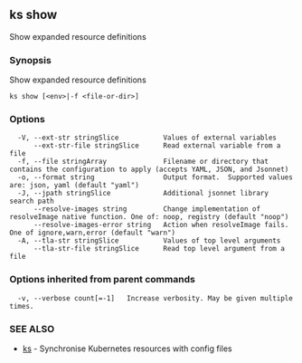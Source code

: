 ## ks show

Show expanded resource definitions

### Synopsis


Show expanded resource definitions

```
ks show [<env>|-f <file-or-dir>]
```

### Options

```
  -V, --ext-str stringSlice           Values of external variables
      --ext-str-file stringSlice      Read external variable from a file
  -f, --file stringArray              Filename or directory that contains the configuration to apply (accepts YAML, JSON, and Jsonnet)
  -o, --format string                 Output format.  Supported values are: json, yaml (default "yaml")
  -J, --jpath stringSlice             Additional jsonnet library search path
      --resolve-images string         Change implementation of resolveImage native function. One of: noop, registry (default "noop")
      --resolve-images-error string   Action when resolveImage fails. One of ignore,warn,error (default "warn")
  -A, --tla-str stringSlice           Values of top level arguments
      --tla-str-file stringSlice      Read top level argument from a file
```

### Options inherited from parent commands

```
  -v, --verbose count[=-1]   Increase verbosity. May be given multiple times.
```

### SEE ALSO
* [ks](ks.md)	 - Synchronise Kubernetes resources with config files

